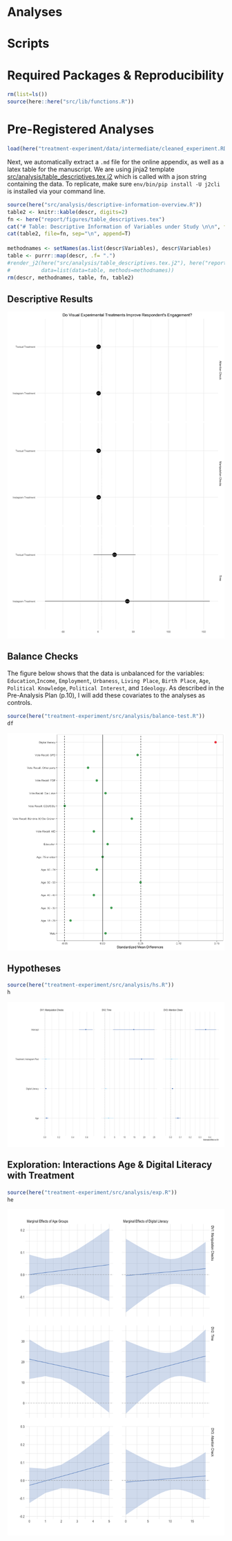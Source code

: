 Analyses
================

# Scripts

# Required Packages & Reproducibility

``` r
rm(list=ls())
source(here::here("src/lib/functions.R"))
```

# Pre-Registered Analyses

``` r
load(here("treatment-experiment/data/intermediate/cleaned_experiment.RData"))
```

Next, we automatically extract a `.md` file for the online appendix, as
well as a latex table for the manuscript. We are using jinja2 template
[src/analysis/table_descriptives.tex.j2](table.tex.j2) which is called
with a json string containing the data. To replicate, make sure
`env/bin/pip install -U j2cli` is installed via your command line.

``` r
source(here("src/analysis/descriptive-information-overview.R"))
table2 <- knitr::kable(descr, digits=2)
fn <- here("report/figures/table_descriptives.tex")
cat("# Table: Descriptive Information of Variables under Study \n\n", file=fn)
cat(table2, file=fn, sep="\n", append=T)

methodnames <- setNames(as.list(descr$Variables), descr$Variables)
table <- purrr::map(descr, .f= ".") 
#render_j2(here("src/analysis/table_descriptives.tex.j2"), here("report/figures/table_descriptives.tex"),
#          data=list(data=table, methods=methodnames))
rm(descr, methodnames, table, fn, table2)
```

## Descriptive Results

<img src="../../report/figures/descriptive-results-1.png" style="display: block; margin: auto;" />

## Balance Checks

The figure below shows that the data is unbalanced for the variables:
`Education`,`Income`, `Employment`, `Urbaness`, `Living Place`,
`Birth Place`, `Age`, `Political Knowledge`, `Political Interest`, and
`Ideology`. As described in the Pre-Analysis Plan (p.10), I will add
these covariates to the analyses as controls.

``` r
source(here("treatment-experiment/src/analysis/balance-test.R"))
df
```

<img src="../../report/figures/balance-checks-1.png" style="display: block; margin: auto;" />

## Hypotheses

``` r
source(here("treatment-experiment/src/analysis/hs.R"))
h
```

<img src="../../report/figures/hs-1.png" style="display: block; margin: auto;" />

## Exploration: Interactions Age & Digital Literacy with Treatment

``` r
source(here("treatment-experiment/src/analysis/exp.R"))
he
```

<img src="../../report/figures/exp-1.png" style="display: block; margin: auto;" />
